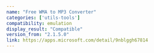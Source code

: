```yaml
---
name: "Free WMA to MP3 Converter"
categories: ['utils-tools']
compatibility: emulation
display_result: "Compatible"
version_from: "2.1.5.0"
link: https://apps.microsoft.com/detail/9nblggh67814
---
```


